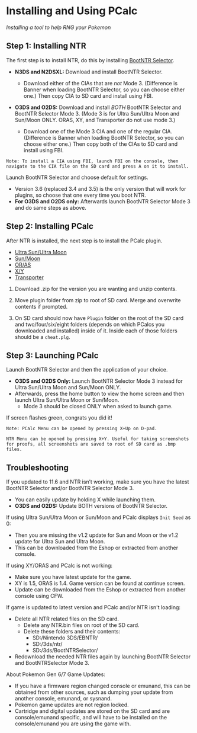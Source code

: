 # Installing and Using PCalc

_Installing a tool to help RNG your Pokemon_

## Step 1: Installing NTR

The first step is to install NTR, do this by installing [BootNTR Selector](https://github.com/Nanquitas/BootNTR/releases).

- **N3DS and N2DSXL:** Download and install BootNTR Selector.

  - Download either of the CIAs that are _not_ Mode 3. (Difference is Banner when loading BootNTR Selector, so you can choose either one.) Then copy CIA to SD card and install using FBI.

- **O3DS and O2DS:** Download and install _BOTH_ BootNTR Selector and BootNTR Selector Mode 3. (Mode 3 is for Ultra Sun/Ultra Moon and Sun/Moon ONLY. ORAS, XY, and Transporter do not use mode 3.)
  - Download one of the Mode 3 CIA and one of the regular CIA. (Difference is Banner when loading BootNTR Selector, so you can choose either one.) Then copy both of the CIAs to SD card and install using FBI.

```
Note: To install a CIA using FBI, launch FBI on the console, then navigate to the CIA file on the SD card and press A on it to install.
```

Launch BootNTR Selector and choose default for settings.

- Version 3.6 (replaced 3.4 and 3.5) is the only version that will work for plugins, so choose that one every time you boot NTR.
- **For O3DS and O2DS only:** Afterwards launch BootNTR Selector Mode 3 and do same steps as above.

## Step 2: Installing PCalc

After NTR is installed, the next step is to install the PCalc plugin.

- [Ultra Sun/Ultra Moon](https://pokemonrng.com/downloads/pcalc/pcalc-usum.zip)
- [Sun/Moon](https://pokemonrng.com/downloads/pcalc/pcalc-sm.zip)
- [OR/AS](https://pokemonrng.com/downloads/pcalc/pcalc-oras.zip)
- [X/Y](https://pokemonrng.com/downloads/pcalc/pcalc-xy.zip)
- [Transporter](https://pokemonrng.com/downloads/pcalc/pcalc-tport.zip)

1. Download .zip for the version you are wanting and unzip contents.

2. Move plugin folder from zip to root of SD card. Merge and overwrite contents if prompted.

3. On SD card should now have `Plugin` folder on the root of the SD card and two/four/six/eight folders (depends on which PCalcs you downloaded and installed) inside of it. Inside each of those folders should be a `cheat.plg`.

## Step 3: Launching PCalc

Launch BootNTR Selector and then the application of your choice.

- **O3DS and O2DS Only:** Launch BootNTR Selector Mode 3 instead for Ultra Sun/Ultra Moon and Sun/Moon ONLY.
- Afterwards, press the home button to view the home screen and then launch Ultra Sun/Ultra Moon or Sun/Moon.
  - Mode 3 should be closed ONLY when asked to launch game.

If screen flashes green, congrats you did it!

```
Note: PCalc Menu can be opened by pressing X+Up on D-pad.

NTR Menu can be opened by pressing X+Y. Useful for taking screenshots for proofs, all screenshots are saved to root of SD card as .bmp files.
```

## Troubleshooting

If you updated to 11.6 and NTR isn’t working, make sure you have the latest BootNTR Selector and/or BootNTR Selector Mode 3.

- You can easily update by holding X while launching them.
- **O3DS and O2DS:** Update BOTH versions of BootNTR Selector.

If using Ultra Sun/Ultra Moon or Sun/Moon and PCalc displays `Init Seed` as 0:

- Then you are missing the v1.2 update for Sun and Moon or the v1.2 update for Ultra Sun and Ultra Moon.
- This can be downloaded from the Eshop or extracted from another console.

If using XY/ORAS and PCalc is not working:

- Make sure you have latest update for the game.
- XY is 1.5, ORAS is 1.4. Game version can be found at continue screen.
- Update can be downloaded from the Eshop or extracted from another console using CFW.

If game is updated to latest version and PCalc and/or NTR isn't loading:

- Delete all NTR related files on the SD card.
  - Delete any NTR.bin files on root of the SD card.
  - Delete these folders and their contents:
    - SD:/Nintendo 3DS/EBNTR/
    - SD:/3ds/ntr/
    - SD:/3ds/BootNTRSelector/
- Redownload the needed NTR files again by launching BootNTR Selector and BootNTRSelector Mode 3.

About Pokemon Gen 6/7 Game Updates:

- If you have a firmware region changed console or emunand, this can be obtained from other sources, such as dumping your update from another console, emunand, or sysnand.
- Pokemon game updates are not region locked.
- Cartridge and digital updates are stored on the SD card and are console/emunand specific, and will have to be installed on the console/emunand you are using the game with.
